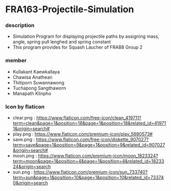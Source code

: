 # FRA163-Projectile-Simulation

### description
- Simulation Program for displaying projectile paths by assigning mass, angle, spring pull lenghed and spring constant
- This program provides for Squash Laucher of FRAB8 Group 2

### member
- Kullakant Kaewkallaya
- Chawisa Anathean
- Thitiporn Suwannawong
- Tuchapong Sangthaworn
- Manapath Klinpho

### Icon by flaticon
- clear.png : https://www.flaticon.com/free-icon/clean_419711?term=clean&page=1&position=18&page=1&position=18&related_id=419711&origin=search#
- play.png : https://www.flaticon.com/premium-icon/play_5690573# 
- save.png : https://www.flaticon.com/free-icon/diskette_907027?term=save&page=1&position=9&page=1&position=9&related_id=907027&origin=search#
- moon.png : https://www.flaticon.com/premium-icon/moon_1823324?term=moon&page=1&position=4&page=1&position=4&related_id=1823324&origin=search
- sun.png : https://www.flaticon.com/premium-icon/sun_733740?term=sun&page=1&position=10&page=1&position=10&related_id=733740&origin=search